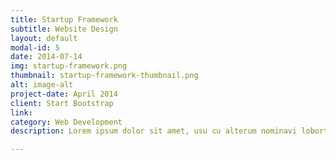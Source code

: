 ```yaml
---
title: Startup Framework
subtitle: Website Design
layout: default
modal-id: 5
date: 2014-07-14
img: startup-framework.png
thumbnail: startup-framework-thumbnail.png
alt: image-alt
project-date: April 2014
client: Start Bootstrap
link:
category: Web Development
description: Lorem ipsum dolor sit amet, usu cu alterum nominavi lobortis. At duo novum diceret. Tantas apeirian vix et, usu sanctus postulant inciderint ut, populo diceret necessitatibus in vim. Cu eum dicam feugiat noluisse.

---
```

